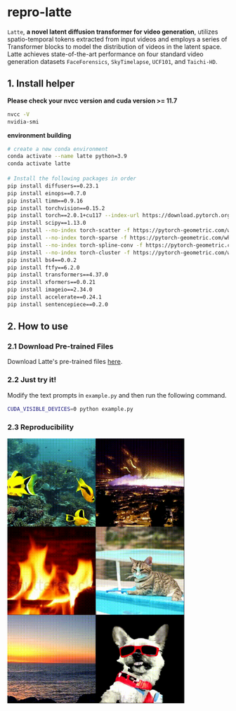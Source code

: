 # repro-latte

``Latte``, **a novel latent diffusion transformer for video generation**, utilizes spatio-temporal tokens extracted from input videos and employs a series of Transformer blocks to model the distribution of videos in the latent space. Latte achieves state-of-the-art performance on four standard video generation datasets ``FaceForensics``, ``SkyTimelapse``, ``UCF101``, and ``Taichi-HD``.

## 1. Install helper

**Please check your nvcc version and cuda version >= 11.7**
```bash
nvcc -V
nvidia-smi
```

**environment building**
```bash
# create a new conda environment
conda activate --name latte python=3.9
conda activate latte

# Install the following packages in order
pip install diffusers==0.23.1
pip install einops==0.7.0
pip install timm==0.9.16
pip install torchvision==0.15.2
pip install torch==2.0.1+cu117 --index-url https://download.pytorch.org/whl/cu117
pip install scipy==1.13.0
pip install --no-index torch-scatter -f https://pytorch-geometric.com/whl/torch-2.0.1+cu117.html
pip install --no-index torch-sparse -f https://pytorch-geometric.com/whl/torch-2.0.1+cu117.html
pip install --no-index torch-spline-conv -f https://pytorch-geometric.com/whl/torch-2.0.1+cu117.html
pip install --no-index torch-cluster -f https://pytorch-geometric.com/whl/torch-2.0.1+cu117.html
pip install bs4==0.0.2
pip install ftfy==6.2.0
pip install transformers==4.37.0
pip install xformers==0.0.21
pip install imageio==2.34.0
pip install accelerate==0.24.1
pip install sentencepiece==0.2.0
```

## 2. How to use

### 2.1 Download Pre-trained Files

Download Latte's pre-trained files [here](https://huggingface.co/maxin-cn/Latte).

### 2.2 Just try it!

Modify the text prompts in ``example.py`` and then run the following command.

```bash
CUDA_VISIBLE_DEVICES=0 python example.py
```

### 2.3 Reproducibility

<img src="reproducibility/latte.gif" width="80%" alt="" />